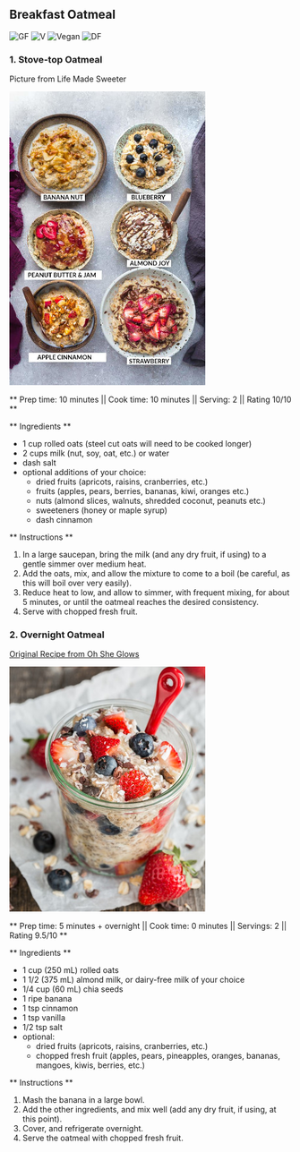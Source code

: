 ## Breakfast Oatmeal 
![GF](https://img.shields.io/badge/-Gluten--free-yellow.svg)
![V](https://img.shields.io/badge/-Vegetarian-orange.svg)
![Vegan](https://img.shields.io/badge/-Vegan-brightgreen.svg)
![DF](https://img.shields.io/badge/-Dairy--free-blue.svg)


### 1. Stove-top Oatmeal

Picture from Life Made Sweeter

![Picture](../img/stove_top_oatmeal.jpg)


** Prep time: 10 minutes || Cook time: 10 minutes || Serving: 2 || Rating 10/10 **

** Ingredients **

- 1 cup rolled oats (steel cut oats will need to be cooked longer)
- 2 cups milk (nut, soy, oat, etc.) or water
- dash salt
- optional additions of your choice:
	- dried fruits (apricots, raisins, cranberries, etc.)
	- fruits (apples, pears, berries, bananas, kiwi, oranges etc.)
	- nuts (almond slices, walnuts, shredded coconut, peanuts etc.)
	- sweeteners (honey or maple syrup) 
	- dash cinnamon 
	
** Instructions **

1. In a large saucepan, bring the milk (and any dry fruit, if using) to a gentle simmer over medium heat.
1. Add the oats, mix, and allow the mixture to come to a boil (be careful, as this will boil over very easily).
1. Reduce heat to low, and allow to simmer, with frequent mixing, for about 5 minutes, or until the oatmeal reaches the desired consistency.
1. Serve with chopped fresh fruit.


### 2. Overnight Oatmeal

[Original Recipe from Oh She Glows](https://ohsheglows.com/2015/07/22/vegan-overnight-oats/)

![Picture](../img/overnight_oats.jpg)

** Prep time: 5 minutes + overnight || Cook time: 0 minutes || Servings: 2 || Rating 9.5/10 **

** Ingredients **

- 1 cup (250 mL) rolled oats
- 1 1/2 (375 mL) almond milk, or dairy-free milk of your choice
- 1/4 cup (60 mL) chia seeds
- 1 ripe banana
- 1 tsp cinnamon
- 1 tsp vanilla
- 1/2 tsp salt
- optional: 
	- dried fruits (apricots, raisins, cranberries, etc.)
	- chopped fresh fruit (apples, pears, pineapples, oranges, bananas, mangoes, kiwis, berries, etc.)

** Instructions **

1. Mash the banana in a large bowl.
1. Add the other ingredients, and mix well (add any dry fruit, if using, at this point).
1. Cover, and refrigerate overnight.
1. Serve the oatmeal with chopped fresh fruit. 
